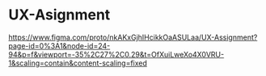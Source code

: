 # UX-Asignment

https://www.figma.com/proto/nkAKxGjhIHcikkOaASULaa/UX-Assignment?page-id=0%3A1&node-id=24-94&p=f&viewport=-35%2C27%2C0.29&t=OfXuiLweXo4X0VRU-1&scaling=contain&content-scaling=fixed
